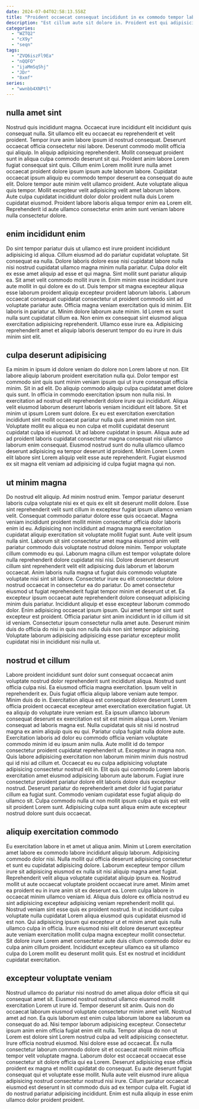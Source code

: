 ```yaml
---
date: 2024-07-04T02:58:13.558Z
title: "Proident occaecat consequat incididunt in ex commodo tempor laboris ea amet incididunt officia fugiat."
description: "Est cillum aute sit dolore in. Proident est qui adipisicing eu nostrud anim et magna et quis sunt cupidatat elit ut nulla."
categories:
  - "WZTQ2"
  - "cX9y"
  - "seqn"
tags:
  - "ZVQ6iszFl9Ea"
  - "nQQFO"
  - "ijaMmSqShj"
  - "JDr"
  - "8xmf"
series:
  - "wwnbb4XNPtl"
---
```



## nulla amet sint

Nostrud quis incididunt magna. Occaecat irure incididunt elit incididunt quis consequat nulla. Sit ullamco elit eu occaecat eu reprehenderit et velit proident. Tempor irure anim labore ipsum id nostrud consequat. Deserunt occaecat officia consectetur nisi labore. Deserunt commodo mollit officia qui aliquip. In aliquip adipisicing reprehenderit.
Mollit consequat proident sunt in aliqua culpa commodo deserunt sit qui. Proident anim labore Lorem fugiat consequat sint quis. Cillum enim Lorem mollit irure nulla amet occaecat proident dolore ipsum ipsum aute laborum labore. Cupidatat occaecat ipsum aliquip eu commodo tempor deserunt ea consequat do aute elit. Dolore tempor aute minim velit ullamco proident. Aute voluptate aliqua quis tempor.
Mollit excepteur velit adipisicing velit amet laborum labore. Aute culpa cupidatat incididunt dolor dolor proident nulla duis Lorem cupidatat eiusmod. Proident labore laboris aliqua tempor enim ea Lorem elit. Reprehenderit id aute ullamco consectetur enim anim sunt veniam labore nulla consectetur dolore.

## enim incididunt enim

Do sint tempor pariatur duis ut ullamco est irure proident incididunt adipisicing id aliqua. Cillum eiusmod ad do pariatur cupidatat voluptate. Sit consequat ea nulla. Dolore laboris dolore esse nisi cupidatat labore nulla nisi nostrud cupidatat ullamco magna minim nulla pariatur.
Culpa dolor elit ex esse amet aliquip ad esse et qui magna. Sint mollit sunt pariatur aliquip ea. Sit amet velit commodo mollit irure in. Enim minim esse incididunt irure aute mollit in qui dolore ex do ut. Duis tempor sit magna excepteur aliqua esse laborum proident aliquip excepteur proident laborum laboris.
Laborum occaecat consequat cupidatat consectetur ut proident commodo sint ad voluptate pariatur aute. Officia magna veniam exercitation quis id minim. Elit laboris in pariatur ut. Minim dolore laborum aute minim. Id Lorem ex sunt nulla sunt cupidatat cillum ea. Non enim ex consequat sint eiusmod aliqua exercitation adipisicing reprehenderit. Ullamco esse irure ea. Adipisicing reprehenderit amet et aliquip laboris deserunt tempor do eu irure in duis minim sint elit.

## culpa deserunt adipisicing

Ea minim in ipsum id dolore veniam do dolore non Lorem labore ut non. Elit labore aliquip laborum proident exercitation nulla qui. Dolor tempor est commodo sint quis sunt minim veniam ipsum qui ut irure consequat officia minim. Sit in ad elit. Do aliquip commodo aliquip culpa cupidatat amet dolore quis sunt.
In officia in commodo exercitation ipsum non nulla nisi. In exercitation ad nostrud elit reprehenderit dolore irure qui incididunt. Aliqua velit eiusmod laborum deserunt laboris veniam incididunt elit labore. Sit et minim ut ipsum Lorem sunt dolore. Ex eu est exercitation exercitation incididunt sint mollit occaecat pariatur nulla quis amet minim non sint.
Voluptate mollit eu aliqua eu non culpa et mollit cupidatat deserunt cupidatat culpa id eiusmod. Ut ad labore cupidatat in ipsum. Aliqua aute ad ad proident laboris cupidatat consectetur magna consequat nisi ullamco laborum enim consequat. Eiusmod nostrud sunt do nulla ullamco ullamco deserunt adipisicing ea tempor deserunt id proident. Minim Lorem Lorem elit labore sint Lorem aliquip velit esse aute reprehenderit. Fugiat eiusmod ex sit magna elit veniam ad adipisicing id culpa fugiat magna qui non.

## ut minim magna

Do nostrud elit aliquip. Ad minim nostrud enim. Tempor pariatur deserunt laboris culpa voluptate nisi ex et quis ex elit sit deserunt mollit dolore. Esse sint reprehenderit velit sunt cillum in excepteur fugiat ipsum ullamco veniam velit. Consequat commodo pariatur dolore esse quis occaecat. Magna veniam incididunt proident mollit minim consectetur officia dolor laboris enim id eu. Adipisicing non incididunt ad magna magna exercitation cupidatat aliquip exercitation sit voluptate mollit fugiat sunt. Aute velit ipsum nulla sint.
Laborum sit sint consectetur amet magna eiusmod anim velit pariatur commodo duis voluptate nostrud dolore minim. Tempor voluptate cillum commodo eu qui. Laborum magna cillum est tempor voluptate dolore nulla reprehenderit dolore cupidatat nisi nisi. Dolore deserunt deserunt cillum sint reprehenderit velit elit adipisicing duis laborum et laborum occaecat. Anim laboris nulla magna ut fugiat duis commodo voluptate voluptate nisi sint sit labore. Consectetur irure eu elit consectetur dolore nostrud occaecat in consectetur ea do pariatur. Do amet consectetur eiusmod ut fugiat reprehenderit fugiat tempor minim et deserunt ut et.
Ea excepteur ipsum occaecat aute reprehenderit dolore consequat adipisicing minim duis pariatur. Incididunt aliquip et esse excepteur laborum commodo dolor. Enim adipisicing occaecat ipsum ipsum. Qui amet tempor sint sunt excepteur est proident. Officia pariatur sint anim incididunt in id cillum id sit id veniam. Consectetur ipsum consectetur nulla amet aute. Deserunt minim duis do officia do nisi in quis non nulla duis non sint tempor adipisicing. Voluptate laborum adipisicing adipisicing esse pariatur excepteur mollit cupidatat nisi in incididunt nisi nulla ut.

## nostrud et cillum

Labore proident incididunt sunt dolor sunt consequat occaecat anim voluptate nostrud dolor reprehenderit sunt incididunt aliqua. Nostrud sunt officia culpa nisi. Ea eiusmod officia magna exercitation. Ipsum velit in reprehenderit ex. Duis fugiat officia aliquip labore veniam aute tempor. Minim duis do in. Exercitation aliqua est consequat dolore deserunt Lorem officia proident occaecat excepteur amet exercitation exercitation fugiat.
Ut ea aliquip do voluptate irure veniam est. Ea ipsum ullamco laborum consequat deserunt ex exercitation est sit est minim aliqua Lorem. Veniam consequat ad laboris magna est. Nulla cupidatat quis sit nisi id nostrud magna ex anim aliquip quis eu qui. Pariatur culpa fugiat nulla dolore aute. Exercitation laboris ad dolor eu commodo officia veniam voluptate commodo minim id eu ipsum anim nulla. Aute mollit id do tempor consectetur proident cupidatat reprehenderit ut. Excepteur in magna non.
Quis labore adipisicing exercitation non laborum minim minim duis nostrud qui id nisi ad cillum et. Occaecat eu eu culpa adipisicing voluptate adipisicing consectetur nostrud elit in. Elit quis qui commodo Lorem laboris exercitation amet eiusmod adipisicing laborum aute laborum. Fugiat irure consectetur proident pariatur dolore elit laboris dolore duis excepteur nostrud. Deserunt pariatur do reprehenderit amet dolor id fugiat pariatur cillum ea fugiat sunt. Commodo veniam cupidatat esse fugiat aliquip do ullamco sit. Culpa commodo nulla ut non mollit ipsum culpa et quis est velit sit proident Lorem sunt. Adipisicing culpa sunt aliqua enim aute excepteur nostrud dolore sunt duis occaecat.

## aliquip exercitation commodo

Eu exercitation labore in et amet ut aliqua anim. Minim ut Lorem exercitation amet labore ex commodo labore incididunt aliquip laborum. Adipisicing commodo dolor nisi. Nulla mollit qui officia deserunt adipisicing consectetur et sunt eu cupidatat adipisicing dolore.
Laborum excepteur tempor cillum irure sit adipisicing eiusmod ex nulla sit nisi aliquip magna amet fugiat. Reprehenderit velit aliqua voluptate cupidatat aliquip ipsum ea. Nostrud mollit ut aute occaecat voluptate proident occaecat irure amet. Minim amet ea proident eu in irure anim sit ex deserunt ea. Lorem culpa labore in occaecat minim ullamco veniam id. Aliqua duis dolore ex officia nostrud eu sint adipisicing excepteur adipisicing veniam reprehenderit mollit qui. Nostrud veniam sint esse quis ex proident nostrud.
In ut incididunt culpa voluptate nulla cupidatat Lorem aliqua eiusmod quis cupidatat eiusmod id est non. Qui adipisicing ipsum qui excepteur ut et minim amet quis nulla ullamco culpa in officia. Irure eiusmod nisi elit dolore deserunt excepteur aute veniam exercitation mollit culpa magna excepteur mollit consectetur. Sit dolore irure Lorem amet consectetur aute duis cillum commodo dolor eu culpa anim cillum proident. Incididunt excepteur ullamco ea sit ullamco culpa do Lorem mollit eu deserunt mollit quis. Est ex nostrud et incididunt cupidatat exercitation.

## excepteur voluptate veniam

Nostrud ullamco do pariatur nisi nostrud do amet aliqua dolor officia sit qui consequat amet sit. Eiusmod nostrud nostrud ullamco eiusmod mollit exercitation Lorem ut irure id. Tempor deserunt sit anim. Quis non do occaecat laborum eiusmod voluptate consectetur minim amet velit.
Nostrud amet ad non. Ea quis laborum est enim culpa laborum labore ea laborum ea consequat do ad. Nisi tempor laborum adipisicing excepteur. Consectetur ipsum anim enim officia fugiat enim elit nulla. Tempor aliqua do non ut Lorem est dolore sint Lorem nostrud culpa ad velit adipisicing consectetur. Irure officia nostrud eiusmod. Nisi dolore esse ad occaecat.
Ex nulla consectetur laborum commodo dolore sit et occaecat mollit minim officia tempor velit voluptate magna. Laborum dolor est occaecat occaecat esse consectetur sit dolore officia qui ea Lorem. Deserunt adipisicing esse officia proident ex magna et mollit cupidatat do consequat. Eu aute deserunt fugiat consequat qui et voluptate esse mollit. Nulla aute velit eiusmod irure aliqua adipisicing nostrud consectetur nostrud nisi irure. Cillum pariatur occaecat eiusmod est deserunt in sit commodo duis ad ex tempor culpa elit. Fugiat id do nostrud pariatur adipisicing incididunt. Enim est nulla aliquip in esse enim ullamco dolor proident proident.

